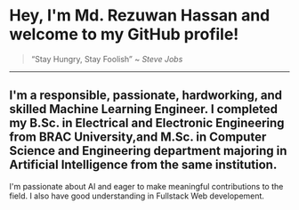 # Hey, I'm Md. Rezuwan Hassan and welcome to my GitHub profile!

> “Stay Hungry, Stay Foolish” ~ _Steve Jobs_

---

## I'm a responsible, passionate, hardworking, and skilled Machine Learning Engineer. I completed my B.Sc. in Electrical and Electronic Engineering from BRAC University,and M.Sc. in Computer Science and Engineering department majoring in Artificial Intelligence from the same institution.

I'm passionate about AI and eager to make meaningful contributions to the field. I also have good understanding in Fullstack Web developement.

<!--
**RezuwanHassan262/RezuwanHassan262** is a ✨ _special_ ✨ repository because its `README.md` (this file) appears on your GitHub profile.

Here are some ideas to get you started:

- 🔭 I’m currently working on ...
- 🌱 I’m currently learning ...
- 👯 I’m looking to collaborate on ...
- 🤔 I’m looking for help with ...
- 💬 Ask me about ...
- 📫 How to reach me: ...
- 😄 Pronouns: ...
- ⚡ Fun fact: ...
-->
